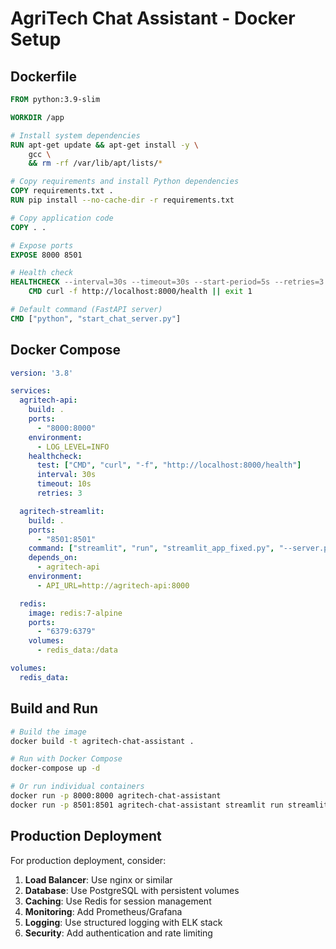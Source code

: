# AgriTech Chat Assistant - Docker Setup

## Dockerfile

```dockerfile
FROM python:3.9-slim

WORKDIR /app

# Install system dependencies
RUN apt-get update && apt-get install -y \
    gcc \
    && rm -rf /var/lib/apt/lists/*

# Copy requirements and install Python dependencies
COPY requirements.txt .
RUN pip install --no-cache-dir -r requirements.txt

# Copy application code
COPY . .

# Expose ports
EXPOSE 8000 8501

# Health check
HEALTHCHECK --interval=30s --timeout=30s --start-period=5s --retries=3 \
    CMD curl -f http://localhost:8000/health || exit 1

# Default command (FastAPI server)
CMD ["python", "start_chat_server.py"]
```

## Docker Compose

```yaml
version: '3.8'

services:
  agritech-api:
    build: .
    ports:
      - "8000:8000"
    environment:
      - LOG_LEVEL=INFO
    healthcheck:
      test: ["CMD", "curl", "-f", "http://localhost:8000/health"]
      interval: 30s
      timeout: 10s
      retries: 3

  agritech-streamlit:
    build: .
    ports:
      - "8501:8501"
    command: ["streamlit", "run", "streamlit_app_fixed.py", "--server.port", "8501", "--server.address", "0.0.0.0"]
    depends_on:
      - agritech-api
    environment:
      - API_URL=http://agritech-api:8000

  redis:
    image: redis:7-alpine
    ports:
      - "6379:6379"
    volumes:
      - redis_data:/data

volumes:
  redis_data:
```

## Build and Run

```bash
# Build the image
docker build -t agritech-chat-assistant .

# Run with Docker Compose
docker-compose up -d

# Or run individual containers
docker run -p 8000:8000 agritech-chat-assistant
docker run -p 8501:8501 agritech-chat-assistant streamlit run streamlit_app_fixed.py --server.port 8501 --server.address 0.0.0.0
```

## Production Deployment

For production deployment, consider:

1. **Load Balancer**: Use nginx or similar
2. **Database**: Use PostgreSQL with persistent volumes
3. **Caching**: Use Redis for session management
4. **Monitoring**: Add Prometheus/Grafana
5. **Logging**: Use structured logging with ELK stack
6. **Security**: Add authentication and rate limiting
